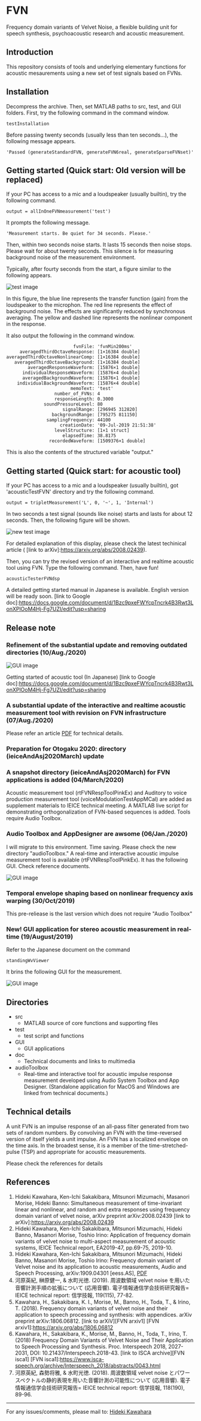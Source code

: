 # FVN
Frequency domain variants of Velvet Noise, a flexible building unit for speech synthesis, psychoacoustic research and acoustic measurement.

## Introduction

This repository consists of tools and underlying elementary functions for acoustic mesaurements 
using a new set of test signals based on FVNs.

## Installation

Decompress the archive. Then, set MATLAB paths to src, test, and GUI folders. First, try the following command in the command window.

    testInstallation

Before passing twenty seconds (usually less than ten seconds...), the following message appears.

    'Passed (generateStandardFVN, generateFVN6real, generateSparseFVNset)'

## Getting started (Quick start: Old version will be replaced)

If your PC has access to a mic and a loudspeaker (usually builtin), try the following command.

    output = allInOneFVNmeasurement('test')

It prompts the following message.

    'Measurement starts. Be quiet for 34 seconds. Please.'

Then, within two seconds noise starts. It lasts 15 seconds then noise stops. Please wait for about twenty seconds. 
This silence is for measuring background noise of the measurement environment.

Typically, after fourty seconds from the start, a figure similar to the following appears.

![test image](sampleTest.jpg)

In this figure, the blue line represents the transfer function (gain) from the loudspeaker to the microphon.
The red line represents the effect of background noise. 
The effects are significantly reduced by synchronous averaging.
The yellow and dashed line represents the nonlinear component in the response.

It also output the following in the command window.

                             fvnFile: 'fvnMin200ms'
         averagedThirdOctaveResponse: [1×16384 double]
    averagedThirdOctaveNonlinearComp: [1×16384 double]
       averagedThirdOctaveBackground: [1×16384 double]
            averagedResponseWaveform: [15876×1 double]
          individualResponseWaveform: [15876×4 double]
          averagedBackgroundWaveform: [15876×1 double]
        individualBackgroundWaveform: [15876×4 double]
                            memoText: 'test'
                      number_of_FVNs: 4
                      responseLength: 0.3000
                  soundPressureLevel: 80
                         signalRange: [296945 312820]
                     backgroundRange: [795275 811150]
                   samplingFrequency: 44100
                        creationDate: '09-Jul-2019 21:51:38'
                      levelStructure: [1×1 struct]
                         elapsedTime: 38.8175
                    recordedWaveform: [1509376×1 double]

This is also the contents of the structured variable "output."

## Getting started (Quick start: for acoustic tool)

If your PC has access to a mic and a loudspeaker (usually builtin), got 'acousticTestFVN' directory and try the following command.

    output = tripletMeasurement('L', 0, '~', 1, 'Internal')
    
In two seconds a test signal (sounds like noise) starts and lasts for about 12 seconds. Then, the following figure will be shown.
    
   ![new test image](sampleTestPC.jpg)
    
For detailed explanation of this display, please check the latest techinical article ( [link to arXiv]:https://arxiv.org/abs/2008.02439).

Then, you can try the revised version of an interactive and realtime acoustic tool using FVN. Type the following command. Then, have fun!

    acousticTesterFVNdsp

A detailed getting started manual in Japanese is available. English version will be ready soon.
[link to Google doc]:https://docs.google.com/document/d/1Bzc9pxeFWYcpTncrk4B3Rwt3LonXPlOoM4Hj-Fg7UZI/edit?usp=sharing

## Release note

### Refinement of the substantial update and removing outdated directories (10/Aug./2020)

![GUI image](acousticMeasurementFVN.jpg)

Getting started of acoustic tool (In Japanese) [link to Google doc]:https://docs.google.com/document/d/1Bzc9pxeFWYcpTncrk4B3Rwt3LonXPlOoM4Hj-Fg7UZI/edit?usp=sharing

### A substantial update of the interactive and realtime acoustic measurement tool with revision on FVN infrastructure (07/Aug./2020)

Please refer an article [PDF](http://arxiv.org/abs/2008.02439) for technical details.

### Preparation for Otogaku 2020: directory (ieiceAndAsj2020March) update

### A snapshot directory (ieiceAndAsj2020March) for FVN applications is added (04/March/2020)

Acoustic measurement tool (rtFVNRespToolPinkEx) and Auditory to voice production measurement tool (voiceModulationTestAppMCal) are added as supplement materials to IEICE technical meeting. A MATLAB live script for demonstrating orthogonalization of FVN-based sequences is added. Tools require Audio Toolbox.

### Audio Toolbox and AppDesigner are awsome (06/Jan./2020)

I will migrate to this environment. Time saving. Please check the new directory "audioToolbox." A real-time and interactive acoustic impulse measurement tool is available (rtFVNRespToolPinkEx). It has the following GUI. Check reference documents.

![GUI image](rtFVNtoolGUI.jpg)

### Temporal envelope shaping based on nonlinear frequency axis warping (30/Oct/2019)

This pre-reliease is the last version which does not require "Audio Toolbox"

###  New! GUI application for stereo acoustic measurement in real-time (19/August/2019)

Refer to the Japanese document on the command
```
standingWvViewer
```
It brins the following GUI for the measurement.

![GUI image](stwaveViewer.jpg)

## Directories

* src
  * MATLAB source of core functions and supporting files
* test
  * test script and functions 
* GUI 
  *  GUI applications 
* doc 
  * Technical documents and links to multimedia
* audioToolbox
  * Real-time and interactive tool for acoustic impulse response measurement developed using Audio System Toolbox and App Designer. (Standalone application for MacOS and Windows are linked from technical documents.)

## Technical details
A unit FVN is an impulse response of an all-pass filter generated from two sets of random numbers.
By convolving an FVN with the time-reversed version of itself yields a unit impulse.
An FVN has a localized envelope on the time axis.
In the broadest sense, it is a member of the time-stretched-pulse (TSP) and
appropriate for acoustic measurements.

Please check the references for details

## References

1. Hideki Kawahara, Ken-Ichi Sakakibara, Mitsunori Mizumachi, Masanori Morise, Hideki Banno: Simultaneous measurement of time-invariant linear and nonlinear, and random and extra responses using frequency domain variant of velvet noise, arXiv preprint arXiv:2008.02439 [link to arXiv]:https://arxiv.org/abs/2008.02439
1. Hideki Kawahara, Ken-Ichi Sakakibara, Mitsunori Mizumachi, Hideki Banno, Masanori Morise, Toshio Irino: Application of frequency domain variants of velvet noise to multi-aspect measurement of acoustic systems, IEICE Technical report, EA2019-47, pp.69-75, 2019-10.
1. Hideki Kawahara, Ken-Ichi Sakakibara, Mitsunori Mizumachi, Hideki Banno, Masanori Morise, Toshio Irino: Frequency domain variant of Velvet noise and its application to acoustic measurements, Audio and Speech Processing, arXiv:1909.04301 [eess.AS], [PDF](https://arxiv.org/abs/1909.04301)
1. 河原英紀, 榊原健一, & 水町光徳. (2019). 周波数領域 velvet noise を用いた音響計測手順の拡張について (応用音響). 電子情報通信学会技術研究報告= IEICE technical report: 信学技報, 119(115), 77-82.
1. Kawahara, H., Sakakibara, K. I., Morise, M., Banno, H., Toda, T., & Irino, T. (2018). Frequency domain variants of velvet noise and their application to speech processing and synthesis: with appendices. arXiv preprint arXiv:1806.06812.  [link to arXiV][FVN arxiv1]
[FVN arxiv1]:https://arxiv.org/abs/1806.06812
2. Kawahara, H., Sakakibara, K., Morise, M., Banno, H., Toda, T., Irino, T. (2018) Frequency Domain Variants of Velvet Noise and Their Application to Speech Processing and Synthesis. Proc. Interspeech 2018, 2027-2031, DOI: 10.21437/Interspeech.2018-43.  [link to ISCA archive][FVN isca1]
[FVN isca1]:https://www.isca-speech.org/archive/Interspeech_2018/abstracts/0043.html
3. 河原英紀, 森勢将雅, & 水町光徳. (2018). 周波数領域 velvet noise とパワースペクトルの静的表現を用いた音響計測の可能性について (応用音響). 電子情報通信学会技術研究報告= IEICE technical report: 信学技報, 118(190), 89-96.

***
For any issues/comments, please mail to:
[Hideki Kawahara][mymail]

[mymail]:mailto:kawahara@wakayama-u.ac.jp

